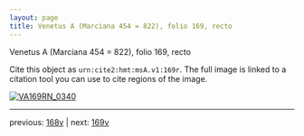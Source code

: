 ```yaml
---
layout: page
title: Venetus A (Marciana 454 = 822), folio 169, recto
---
```


Venetus A (Marciana 454 = 822), folio 169, recto

Cite this object as `urn:cite2:hmt:msA.v1:169r`.  The full image is linked to a citation tool you can use to cite regions of the image.

[![VA169RN_0340](http://www.homermultitext.org/iipsrv?IIIF=/project/homer/pyramidal/deepzoom/hmt/vaimg/2017a/VA169RN_0340.tif/full/800,/0/default.jpg)](http://www.homermultitext.org/ict2/?urn=urn:cite2:hmt:vaimg.2017a:VA169RN_0340) 

---

previous:  [168v](../168v/) | next: [169v](../169v/)